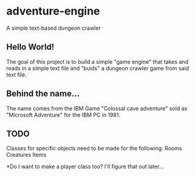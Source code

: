 # adventure-engine
A simple text-based dungeon crawler

## Hello World!
The goal of this project is to build a simple "game engine" that takes and reads in a simple text file and "buids" 
a dungeon crawler game from said text file.

## Behind the name...
The name comes from the IBM Game "Colossal cave adventure" sold as "Microsoft Adventure" for the IBM PC in 1981.

## TODO 
Classes for specific objects need to be made for the following:
Rooms
Creatures
Items

*Do I want to make a player class too? I'll figure that out later...
